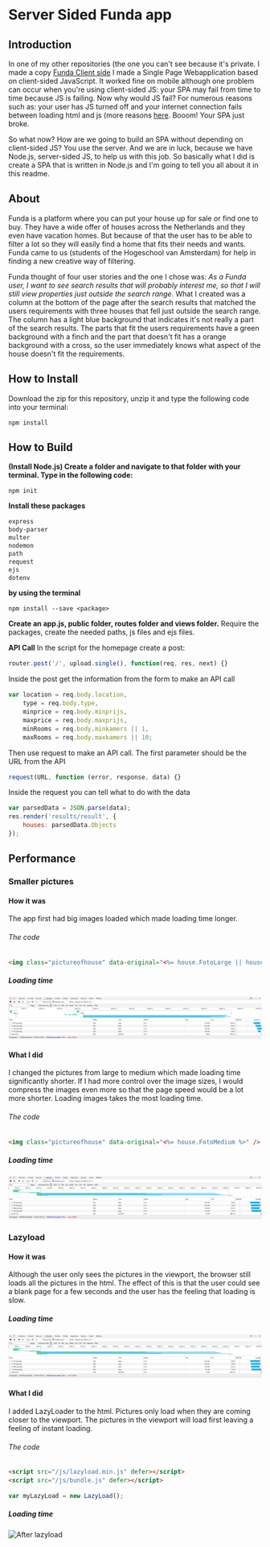 # Server Sided Funda app
## Introduction
In one of my other repositories (the one you can't see because it's private. I made a copy [Funda Client side](https://github.com/ChanelZM/server-sided-funda-app/tree/master/funda_clientside) I made a Single Page Webapplication based on client-sided JavaScript. It worked fine on mobile although one problem can occur when you're using client-sided JS: your SPA may fail from time to time because JS is failing. Now why would JS fail? For numerous reasons such as: your user has JS turned off and your internet connection fails between loading html and js (more reasons [here](https://kryogenix.org/code/browser/everyonehasjs.html). Booom! Your SPA just broke.

So what now? How are we going to build an SPA without depending on client-sided JS? You use the server. And we are in luck, because we have Node.js, server-sided JS, to help us with this job. So basically what I did is create a SPA that is written in Node.js and I'm going to tell you all about it in this readme.

## About
Funda is a platform where you can put your house up for sale or find one to buy. They have a wide offer of houses across the Netherlands and they even have vacation homes. But because of that the user has to be able to filter a lot so they will easily find a home that fits their needs and wants. Funda came to us (students of the Hogeschool van Amsterdam) for help in finding a new creative way of filtering.

Funda thought of four user stories and the one I chose was:
*As a Funda user, I want to see search results that will probably interest me, so that I will still view properties just outside the search range.*
What I created was a column at the bottom of the page after the search results that matched the users requirements with three houses that fell just outside the search range. The column has a light blue background that indicates it's not really a part of the search results. The parts that fit the users requirements have a green background with a finch and the part that doesn't fit has a orange background with a cross, so the user immediately knows what aspect of the house doesn't fit the requirements.

## How to Install
Download the zip for this repository, unzip it and type the following code into your terminal:
```
npm install
```

## How to Build
**(Install Node.js) Create a folder and navigate to that folder with your terminal. Type in the following code:**
```
npm init
```
**Install these packages**
```
express
body-parser
multer
nodemon
path
request
ejs
dotenv
```
**by using the terminal**
```
npm install --save <package>
```
**Create an app.js, public folder, routes folder and views folder.**
Require the packages, create the needed paths, js files and ejs files.

**API Call**
In the script for the homepage create a post:
```javascript
router.post('/', upload.single(), function(req, res, next) {}
```
Inside the post get the information from the form to make an API call
```javascript
var location = req.body.location,
    type = req.body.type,
    minprice = req.body.minprijs,
    maxprice = req.body.maxprijs,
    minRooms = req.body.minkamers || 1,
    maxRooms = req.body.maxkamers || 10;
```
Then use request to make an API call. The first parameter should be the URL from the API
```javascript
request(URL, function (error, response, data) {}
```
Inside the request you can tell what to do with the data
```javascript
var parsedData = JSON.parse(data);
res.render('results/result', {
    houses: parsedData.Objects
});
```

## Performance
### Smaller pictures
#### How it was
The app first had big images loaded which made loading time longer.

###### The code
```html
<img class="pictureofhouse" data-original="<%= house.FotoLarge || house.HoofdFoto;%>" />
```

##### Loading time
![Before downsizing picture](https://github.com/ChanelZM/server-sided-funda-app/blob/master/before_funda_opt.png)

#### What I did
I changed the pictures from large to medium which made loading time significantly shorter. If I had more control over the image sizes, I would compress the images even more so that the page speed would be a lot more shorter. Loading images takes the most loading time.

###### The code
```html
<img class="pictureofhouse" data-original="<%= house.FotoMedium %>" />
```

##### Loading time
![After downsizing picture](https://github.com/ChanelZM/server-sided-funda-app/blob/master/after_funda_img.png)

### Lazyload
#### How it was
Although the user only sees the pictures in the viewport, the browser still loads all the pictures in the html. The effect of this is that the user could see a blank page for a few seconds and the user has the feeling that loading is slow.

##### Loading time
![Before lazyload](https://github.com/ChanelZM/server-sided-funda-app/blob/master/after_funda_img.png)

#### What I did
I added LazyLoader to the html. Pictures only load when they are coming closer to the viewport. The pictures in the viewport will load first leaving a feeling of instant loading.

###### The code
```html
<script src="/js/lazyload.min.js" defer></script>
<script src="/js/bundle.js" defer></script>
```
```javascript
var myLazyLoad = new LazyLoad();
```

##### Loading time
![After lazyload](https://github.com/ChanelZM/server-sided-funda-app/tree/master/blob/after_funda_lazy.png)
